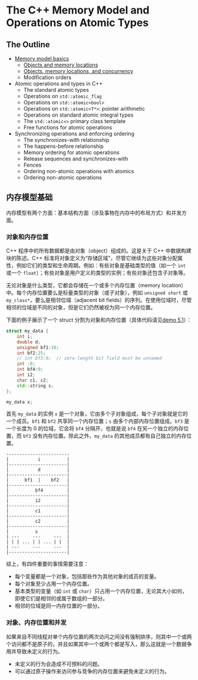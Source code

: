 # The C++ Memory Model and Operations on Atomic Types
## The Outline
- [Memory model basics](#内存模型基础)
    - [Objects and memory locations](#对象和内存位置)
    - [Objects, memory locations, and concurrency](#对象内存位置和并发)
    - Modification orders
- Atomic operations and types in C++
    - The standard atomic types
    - Operations on `std::atomic_flag`
    - Operations on `std::atomic<bool>`
    - Operations on `std::atomic<T*>`: pointer arithmetic
    - Operations on standard atomic integral types
    - The `std::atomic<>` primary class template
    - Free functions for atomic operations
- Synchronizing operations and enforcing ordering
    - The synchronizes-with relationship
    - The happens-before relationship
    - Memory ordering for atomic operations
    - Release sequences and synchronizes-with
    - Fences
    - Ordering non-atomic operations with atomics
    - Ordering non-atomic operations

## 内存模型基础
内存模型有两个方面：基本结构方面（涉及事物在内存中的布局方式）和并发方面。

### 对象和内存位置
C++ 程序中的所有数据都是由对象（object）组成的。这是关于 C++ 中数据构建块的陈述。C++ 标准将对象定义为“存储区域”，尽管它继续为这些对象分配属性，例如它们的类型和生命周期。例如：有些对象是基础类型的值（如一个 `int` 或一个 `float`）；有些对象是用户定义的类型的实例；有些对象还包含子对象等。

无论对象是什么类型，它都会存储在一个或多个内存位置（memory location）中。每个内存位置要么是标量类型的对象（或子对象），例如 `unsigned short` 或 `my_class*`，要么是相邻位域（adjacent bit fields）的序列。在使用位域时，尽管相邻的位域是不同的对象，但是它们仍然被视为同一个内存位置。

下面的例子展示了一个 struct 分割为对象和内存位置（具体代码请见[demo 5.1](../../src/ch05_the_c++_memory_model_and_operations_on_atomic_types/demo_5_1.cc)）：
```cpp
struct my_data {
    int i;
    double d;
    unsigned bf1:10;
    int bf2:25;
    // int bf3:0;  // zero-length bit field must be unnamed
    int :0;
    int bf4:9;
    int i2;
    char c1, c2;
    std::string s;
};

my_data x;
```
首先 `my_data` 的实例 `x` 是一个对象，它由多个子对象组成，每个子对象就是它的一个成员。`bf1` 和 `bf2` 共享同一个内存位置；`s` 由多个内部内存位置组成。`bf3` 是一个长度为 0 的位域，它会将 `bf4` 分隔开，也就是说 `bf4` 在另一个独立的内存位置，而 `bf3` 没有内存位置。除此之外，`my_data` 的其他成员都有自己独立的内存位置。
```
------------------------
|           i          |
|----------------------|
|           d          |
|----------------------|
|      bf1  |    bf2   |
|----------------------|
|          bf4         |
|----------------------|
|          i2          |
|----------------------|
|          c1          |
|----------------------|
|          c2          |
|----------------------|
|          s           |
| ---     ---     ---  |
| | | ... | | ... | |  |
| ---     ---     ---  |
|----------------------|
```

综上，有四件重要的事情需要注意：
- 每个变量都是一个对象，包括那些作为其他对象的成员的变量。
- 每个对象至少占用一个内存位置。
- 基本类型的变量（如 `int` 或 `char`）只占用一个内存位置，无论其大小如何，即使它们是相邻的或属于数组的一部分。
- 相邻的位域是同一内存位置的一部分。

### 对象、内存位置和并发
如果来自不同线程对单个内存位置的两次访问之间没有强制排序，则其中一个或两个访问都不是原子的，并且如果其中一个或两个都是写入，那么这就是一个数据争用并导致未定义的行为。

- 未定义的行为会造成不可预料的问题。
- 可以通过原子操作来访问参与竞争的内存位置来避免未定义的行为。
